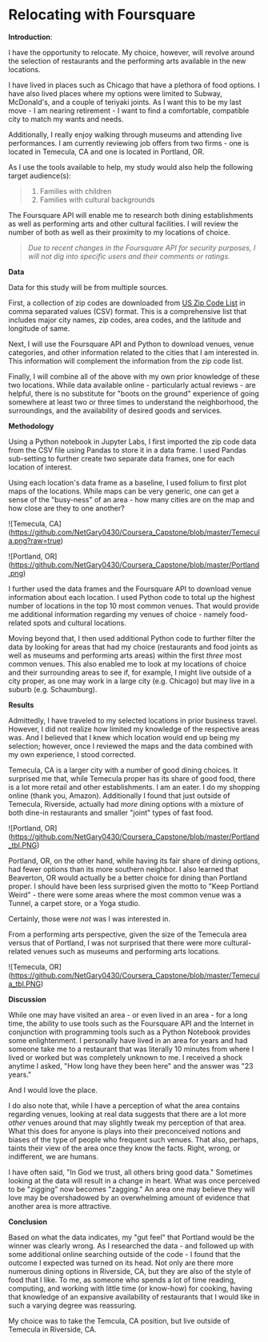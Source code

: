 # Relocating with Foursquare

**Introduction**:

I have the opportunity to relocate. My choice, however, will revolve
around the selection of restaurants and the performing arts available in
the new locations.

I have lived in places such as Chicago that have a plethora of food
options. I have also lived places where my options were limited to
Subway, McDonald's, and a couple of teriyaki joints. As I want this to
be my last move - I am nearing retirement - I want to find a
comfortable, compatible city to match my wants and needs.

Additionally, I really enjoy walking through museums and attending live
performances. I am currently reviewing job offers from two firms - one
is located in Temecula, CA and one is located in Portland, OR.

As I use the tools available to help, my study would also help the
following target audience(s):

> 1.  Families with children
> 2.  Families with cultural backgrounds

The Foursquare API will enable me to research both dining establishments
as well as performing arts and other cultural facilities. I will review
the number of both as well as their proximity to my locations of choice.

> *Due to recent changes in the Foursquare API for security purposes, I
> will not dig into specific users and their comments or ratings.*

**Data**

Data for this study will be from multiple sources.

First, a collection of zip codes are downloaded from [US Zip Code
List](www.uszipcodelist.com) in comma separated values (CSV) format.
This is a comprehensive list that includes major city names, zip codes,
area codes, and the latitude and longitude of same.

Next, I will use the Foursquare API and Python to download venues, venue
categories, and other information related to the cities that I am
interested in. This information will complement the information from the
zip code list.

Finally, I will combine all of the above with my own prior knowledge of
these two locations. While data available online - particularly actual
reviews - are helpful, there is no substitute for "boots on the ground"
experience of going somewhere at least two or three times to understand
the neighborhood, the surroundings, and the availability of desired
goods and services.

**Methodology**

Using a Python notebook in Jupyter Labs, I first imported the zip code
data from the CSV file using Pandas to store it in a data frame. I used
Pandas sub-setting to further create two separate data frames, one for
each location of interest.

Using each location's data frame as a baseline, I used folium to first
plot maps of the locations. While maps can be very generic, one can get
a sense of the "busy-ness" of an area - how many cities are on the map
and how close are they to one another?

!\[Temecula,
CA\](<a href="https://github.com/NetGary0430/Coursera_Capstone/Temcula.png" class="uri">https://github.com/NetGary0430/Coursera_Capstone/blob/master/Temecula.png?raw=true</a>)

!\[Portland,
OR\](<a href="https://github.com/NetGary0430/Coursera_Capstone/Portland.png" class="uri">https://github.com/NetGary0430/Coursera_Capstone/blob/master/Portland.png</a>)

I further used the data frames and the Foursquare API to download venue
information about each location. I used Python code to total up the
highest number of locations in the top 10 most common venues. That would
provide me additional information regarding my venues of choice - namely
food-related spots and cultural locations.

Moving beyond that, I then used additional Python code to further filter
the data by looking for areas that had my choice (restaurants and food
joints as well as museums and performing arts areas) within the first
*three* most common venues. This also enabled me to look at my locations
of choice and their surrounding areas to see if, for example, I might
live outside of a city proper, as one may work in a large city (e.g.
Chicago) but may live in a suburb (e.g. Schaumburg).

**Results**

Admittedly, I have traveled to my selected locations in prior business
travel. However, I did not realize how limited my knowledge of the
respective areas was. And I believed that I knew which location would
end up being my selection; however, once I reviewed the maps and the
data combined with my own experience, I stood corrected.

Temecula, CA is a larger city with a number of good dining choices. It
surprised me that, while Temecula proper has its share of good food,
there is a lot more retail and other establishments. I am an eater. I do
my shopping online (thank you, Amazon). Additionally I found that just
outside of Temecula, Riverside, actually had *more* dining options with
a mixture of both dine-in restaurants and smaller "joint" types of fast
food.

!\[Portland,
OR\](<a href="https://github.com/NetGary0430/Coursera_Capstone/Temecula_tbl.png" class="uri">https://github.com/NetGary0430/Coursera_Capstone/blob/master/Portland_tbl.PNG</a>)

Portland, OR, on the other hand, while having its fair share of dining
options, had fewer options than its more southern neighbor. I also
learned that Beaverton, OR would actually be a better choice for dining
than Portland proper. I should have been less surprised given the motto
to "Keep Portland Weird" - there were some areas where the most common
venue was a Tunnel, a carpet store, or a Yoga studio.

Certainly, those were *not* was I was interested in.

From a performing arts perspective, given the size of the Temecula area
versus that of Portland, I was not surprised that there were more
cultural-related venues such as museums and performing arts locations.

!\[Temecula,
OR\](<a href="https://github.com/NetGary0430/Coursera_Capstone/Portland_tbl.png" class="uri">https://github.com/NetGary0430/Coursera_Capstone/blob/master/Temecula_tbl.PNG</a>)

**Discussion**

While one may have visited an area - or even lived in an area - for a
long time, the ability to use tools such as the Foursquare API and the
Internet in conjunction with programming tools such as a Python Notebook
provides some enlightenment. I personally have lived in an area for
years and had someone take me to a restaurant that was literally 10
minutes from where I lived or worked but was completely unknown to me. I
received a shock anytime I asked, "How long have they been here" and the
answer was "23 years."

And I would love the place.

I do also note that, while I have a perception of what the area contains
regarding venues, looking at real data suggests that there are a lot
more *other* venues around that may slightly tweak my perception of that
area. What this does for anyone is plays into their preconceived notions
and biases of the type of people who frequent such venues. That also,
perhaps, taints their view of the area once they know the facts. Right,
wrong, or indifferent, we are humans.

I have often said, "In God we trust, all others bring good data."
Sometimes looking at the data will result in a change in heart. What was
once perceived to be "zigging" now becomes "zagging." An area one may
believe they will love may be overshadowed by an overwhelming amount of
evidence that another area is more attractive.

**Conclusion**

Based on what the data indicates, my "gut feel" that Portland would be
the winner was clearly wrong. As I researched the data - and followed up
with some additional online searching outside of the code - I found that
the outcome I expected was turned on its head. Not only are there more
numerous dining options in Riverside, CA, but they are also of the style
of food that I like. To me, as someone who spends a lot of time reading,
computing, and working with little time (or know-how) for cooking,
having that knowledge of an expansive availability of restaurants that I
would like in such a varying degree was reassuring.

My choice was to take the Temcula, CA position, but live outside of
Temecula in Riverside, CA.

